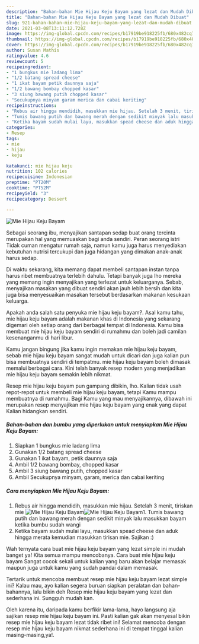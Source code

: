 ```yaml
---
description: "Bahan-bahan Mie Hijau Keju Bayam yang lezat dan Mudah Dibuat"
title: "Bahan-bahan Mie Hijau Keju Bayam yang lezat dan Mudah Dibuat"
slug: 921-bahan-bahan-mie-hijau-keju-bayam-yang-lezat-dan-mudah-dibuat
date: 2021-03-08T13:11:12.728Z
image: https://img-global.cpcdn.com/recipes/b17919be918225fb/680x482cq70/mie-hijau-keju-bayam-foto-resep-utama.jpg
thumbnail: https://img-global.cpcdn.com/recipes/b17919be918225fb/680x482cq70/mie-hijau-keju-bayam-foto-resep-utama.jpg
cover: https://img-global.cpcdn.com/recipes/b17919be918225fb/680x482cq70/mie-hijau-keju-bayam-foto-resep-utama.jpg
author: Susan Mathis
ratingvalue: 4.6
reviewcount: 5
recipeingredient:
- "1 bungkus mie ladang lima"
- "1/2 batang spread cheese"
- "1 ikat bayam petik daunnya saja"
- "1/2 bawang bombay chopped kasar"
- "3 siung bawang putih chopped kasar"
- "Secukupnya minyam garam merica dan cabai keriting"
recipeinstructions:
- "Rebus air hingga mendidih, masukkan mie hijau. Setelah 3 menit, tiriskan mie"
- "Tumis bawang putih dan bawang merah dengan sedikit minyak lalu masukkan bayam ketika bumbu sudah wangi"
- "Ketika bayam sudah mulai layu, masukkan spead cheese dan aduk hingga merata kemudian masukkan tirisan mie. Sajikan :)"
categories:
- Resep
tags:
- mie
- hijau
- keju

katakunci: mie hijau keju 
nutrition: 102 calories
recipecuisine: Indonesian
preptime: "PT20M"
cooktime: "PT52M"
recipeyield: "3"
recipecategory: Dessert

---
```



![Mie Hijau Keju Bayam](https://img-global.cpcdn.com/recipes/b17919be918225fb/680x482cq70/mie-hijau-keju-bayam-foto-resep-utama.jpg)

Sebagai seorang ibu, menyajikan santapan sedap buat orang tercinta merupakan hal yang memuaskan bagi anda sendiri. Peran seorang istri Tidak cuman mengatur rumah saja, namun kamu juga harus menyediakan kebutuhan nutrisi tercukupi dan juga hidangan yang dimakan anak-anak harus sedap.

Di waktu  sekarang, kita memang dapat membeli santapan instan tanpa harus ribet membuatnya terlebih dahulu. Tetapi banyak juga lho mereka yang memang ingin menyajikan yang terlezat untuk keluarganya. Sebab, menyajikan masakan yang dibuat sendiri akan jauh lebih bersih dan kita juga bisa menyesuaikan masakan tersebut berdasarkan makanan kesukaan keluarga. 



Apakah anda salah satu penyuka mie hijau keju bayam?. Asal kamu tahu, mie hijau keju bayam adalah makanan khas di Indonesia yang sekarang digemari oleh setiap orang dari berbagai tempat di Indonesia. Kamu bisa membuat mie hijau keju bayam sendiri di rumahmu dan boleh jadi camilan kesenanganmu di hari libur.

Kamu jangan bingung jika kamu ingin memakan mie hijau keju bayam, sebab mie hijau keju bayam sangat mudah untuk dicari dan juga kalian pun bisa membuatnya sendiri di tempatmu. mie hijau keju bayam boleh dimasak memalui berbagai cara. Kini telah banyak resep modern yang menjadikan mie hijau keju bayam semakin lebih nikmat.

Resep mie hijau keju bayam pun gampang dibikin, lho. Kalian tidak usah repot-repot untuk membeli mie hijau keju bayam, tetapi Kamu mampu membuatnya di rumahmu. Bagi Kamu yang mau menyajikannya, dibawah ini merupakan resep menyajikan mie hijau keju bayam yang enak yang dapat Kalian hidangkan sendiri.

<!--inarticleads1-->

##### Bahan-bahan dan bumbu yang diperlukan untuk menyiapkan Mie Hijau Keju Bayam:

1. Siapkan 1 bungkus mie ladang lima
1. Gunakan 1/2 batang spread cheese
1. Gunakan 1 ikat bayam, petik daunnya saja
1. Ambil 1/2 bawang bombay, chopped kasar
1. Ambil 3 siung bawang putih, chopped kasar
1. Ambil Secukupnya minyam, garam, merica dan cabai keriting




<!--inarticleads2-->

##### Cara menyiapkan Mie Hijau Keju Bayam:

1. Rebus air hingga mendidih, masukkan mie hijau. Setelah 3 menit, tiriskan mie
<img src="https://img-global.cpcdn.com/steps/ae223c19b5862238/160x128cq70/mie-hijau-keju-bayam-langkah-memasak-1-foto.jpg" alt="Mie Hijau Keju Bayam"><img src="https://img-global.cpcdn.com/steps/c98858b23de6201d/160x128cq70/mie-hijau-keju-bayam-langkah-memasak-1-foto.jpg" alt="Mie Hijau Keju Bayam">1. Tumis bawang putih dan bawang merah dengan sedikit minyak lalu masukkan bayam ketika bumbu sudah wangi
1. Ketika bayam sudah mulai layu, masukkan spead cheese dan aduk hingga merata kemudian masukkan tirisan mie. Sajikan :)




Wah ternyata cara buat mie hijau keju bayam yang lezat simple ini mudah banget ya! Kita semua mampu mencobanya. Cara buat mie hijau keju bayam Sangat cocok sekali untuk kalian yang baru akan belajar memasak maupun juga untuk kamu yang sudah pandai dalam memasak.

Tertarik untuk mencoba membuat resep mie hijau keju bayam lezat simple ini? Kalau mau, ayo kalian segera buruan siapkan peralatan dan bahan-bahannya, lalu bikin deh Resep mie hijau keju bayam yang lezat dan sederhana ini. Sungguh mudah kan. 

Oleh karena itu, daripada kamu berfikir lama-lama, hayo langsung aja sajikan resep mie hijau keju bayam ini. Pasti kalian gak akan menyesal bikin resep mie hijau keju bayam lezat tidak ribet ini! Selamat mencoba dengan resep mie hijau keju bayam nikmat sederhana ini di tempat tinggal kalian masing-masing,ya!.

